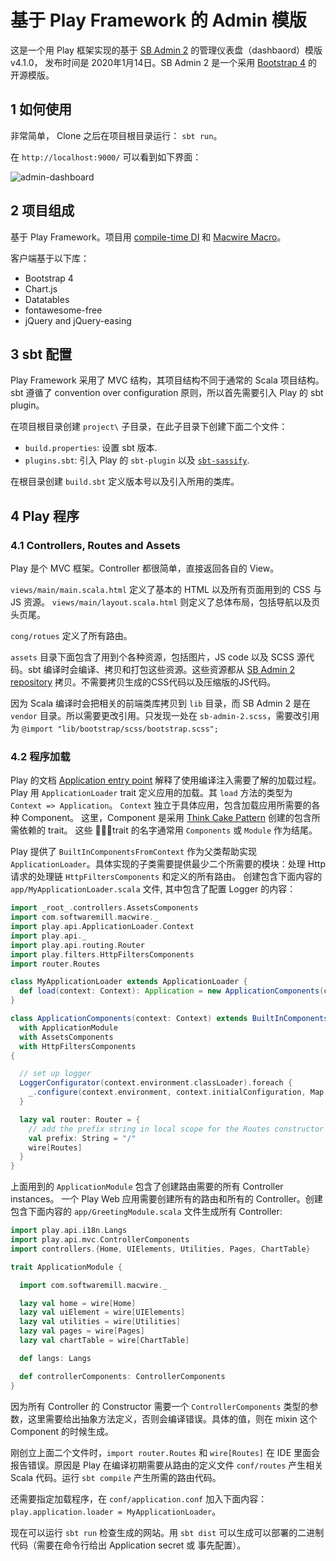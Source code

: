 # 基于 Play Framework 的 Admin 模版

这是一个用 Play 框架实现的基于 [SB Admin 2](https://github.com/BlackrockDigital/startbootstrap-sb-admin-2) 的管理仪表盘（dashbaord）模版 v4.1.0， 发布时间是 2020年1月14日。SB Admin 2 是一个采用 [Bootstrap 4](https://getbootstrap.com/) 的开源模版。

## 1 如何使用

非常简单， Clone 之后在项目根目录运行： `sbt run`。

在 `http://localhost:9000/` 可以看到如下界面：

![admin-dashboard](./docs/admin-dashboard.png)

## 2 项目组成

基于 Play Framework。项目用 [compile-time DI](https://www.playframework.com/documentation/2.8.x/ScalaCompileTimeDependencyInjection) 和 [Macwire Macro](http://di-in-scala.github.io/)。  

客户端基于以下库：

- Bootstrap 4
- Chart.js
- Datatables
- fontawesome-free
- jQuery and jQuery-easing

## 3 sbt 配置

Play Framework 采用了 MVC 结构，其项目结构不同于通常的 Scala 项目结构。sbt 遵循了 convention over configuration 原则，所以首先需要引入 Play 的 sbt plugin。

在项目根目录创建 `project\` 子目录，在此子目录下创建下面二个文件：

- `build.properties`: 设置 sbt 版本.
- `plugins.sbt`: 引入 Play 的 `sbt-plugin` 以及 [`sbt-sassify`](https://github.com/irundaia/sbt-sassify).

在根目录创建 `build.sbt` 定义版本号以及引入所用的类库。

## 4 Play 程序

### 4.1 Controllers, Routes and Assets

Play 是个 MVC 框架。Controller 都很简单，直接返回各自的 View。

`views/main/main.scala.html` 定义了基本的 HTML 以及所有页面用到的 CSS 与 JS 资源。 `views/main/layout.scala.html` 则定义了总体布局，包括导航以及页头页尾。

`cong/rotues` 定义了所有路由。

`assets` 目录下面包含了用到个各种资源，包括图片，JS code 以及 SCSS 源代码。sbt 编译时会编译、拷贝和打包这些资源。这些资源都从 [SB Admin 2 repository](https://github.com/BlackrockDigital/startbootstrap-sb-admin-2) 拷贝。不需要拷贝生成的CSS代码以及压缩版的JS代码。

因为 Scala 编译时会把相关的前端类库拷贝到 `lib` 目录，而 SB Admin 2 是在 `vendor` 目录。所以需要更改引用。只发现一处在 `sb-admin-2.scss`，需要改引用为 `@import "lib/bootstrap/scss/bootstrap.scss";`

### 4.2 程序加载

Play 的文档 [Application entry point](https://www.playframework.com/documentation/2.7.x/ScalaCompileTimeDependencyInjection) 解释了使用编译注入需要了解的加载过程。Play 用 `ApplicationLoader` trait 定义应用的加载。其 `load` 方法的类型为 `Context => Application`。 `Context` 独立于具体应用，包含加载应用所需要的各种 Component。 这里，Component 是采用 [Think Cake Pattern](http://www.warski.org/blog/2014/02/using-scala-traits-as-modules-or-the-thin-cake-pattern/) 创建的包含所需依赖的 trait。 这些 trait 的名字通常用 `Components` 或 `Module` 作为结尾。

Play 提供了 `BuiltInComponentsFromContext` 作为父类帮助实现 `ApplicationLoader`。具体实现的子类需要提供最少二个所需要的模块：处理 Http 请求的处理链 `HttpFiltersComponents` 和定义的所有路由。 创建包含下面内容的 `app/MyApplicationLoader.scala` 文件, 其中包含了配置 Logger 的内容：

```scala
import _root_.controllers.AssetsComponents
import com.softwaremill.macwire._
import play.api.ApplicationLoader.Context
import play.api._
import play.api.routing.Router
import play.filters.HttpFiltersComponents
import router.Routes

class MyApplicationLoader extends ApplicationLoader {
  def load(context: Context): Application = new ApplicationComponents(context).application
}

class ApplicationComponents(context: Context) extends BuiltInComponentsFromContext(context)
  with ApplicationModule
  with AssetsComponents
  with HttpFiltersComponents
{

  // set up logger
  LoggerConfigurator(context.environment.classLoader).foreach {
    _.configure(context.environment, context.initialConfiguration, Map.empty)
  }

  lazy val router: Router = {
    // add the prefix string in local scope for the Routes constructor
    val prefix: String = "/"
    wire[Routes]
  }
}
```

上面用到的 `ApplicationModule` 包含了创建路由需要的所有 Controller instances。
一个 Play Web 应用需要创建所有的路由和所有的 Controller。创建包含下面内容的 `app/GreetingModule.scala` 文件生成所有 Controller:

```scala
import play.api.i18n.Langs
import play.api.mvc.ControllerComponents
import controllers.{Home, UIElements, Utilities, Pages, ChartTable}

trait ApplicationModule {

  import com.softwaremill.macwire._

  lazy val home = wire[Home]
  lazy val uiElement = wire[UIElements]
  lazy val utilities = wire[Utilities]
  lazy val pages = wire[Pages]
  lazy val chartTable = wire[ChartTable]

  def langs: Langs

  def controllerComponents: ControllerComponents
}
```

因为所有 Controller 的 Constructor 需要一个 `ControllerComponents` 类型的参数，这里需要给出抽象方法定义，否则会编译错误。具体的值，则在 mixin 这个 Component 的时候生成。

刚创立上面二个文件时，`import router.Routes` 和 `wire[Routes]` 在 IDE 里面会报告错误。原因是 Play 在编译初期需要从路由的定义文件 `conf/routes` 产生相关 Scala 代码。运行 `sbt compile` 产生所需的路由代码。

还需要指定加载程序，在 `conf/application.conf` 加入下面内容：`play.application.loader = MyApplicationLoader`。

现在可以运行 `sbt run` 检查生成的网站。用 `sbt dist` 可以生成可以部署的二进制代码（需要在命令行给出 Application secret 或 事先配置）。
